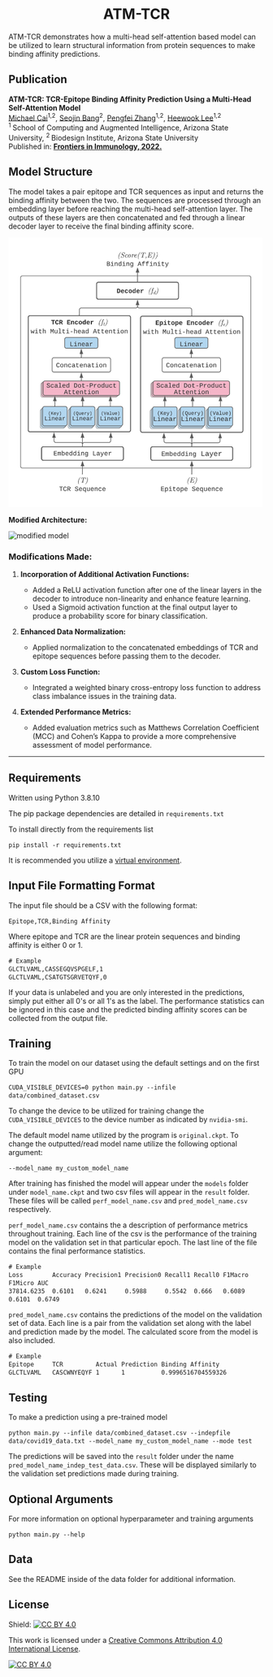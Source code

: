 <h1 align="center">
    ATM-TCR
</h1>

ATM-TCR demonstrates how a multi-head self-attention based model can be utilized to learn structural information from protein sequences to make binding affinity predictions.

## Publication
<b>ATM-TCR: TCR-Epitope Binding Affinity Prediction Using a Multi-Head Self-Attention Model</b> <br/>
[Michael Cai](https://github.com/cai-michael)<sup>1,2</sup>, [Seojin Bang](https://github.com/SeojinBang)<sup>2</sup>, [Pengfei Zhang](https://github.com/pzhang84)<sup>1,2</sup>, [Heewook Lee](https://scai.engineering.asu.edu/faculty/computer-science-and-engineering/heewook-lee/)<sup>1,2</sup><br/>
<sup>1 </sup>School of Computing and Augmented Intelligence, Arizona State University, <sup>2 </sup>Biodesign Institute, Arizona State University <br/>
Published in: [**Frontiers in Immunology, 2022.**](https://www.frontiersin.org/articles/10.3389/fimmu.2022.893247/full)

## Model Structure

The model takes a pair epitope and TCR sequences as input and returns the binding affinity between the two. The sequences are processed through an embedding layer before reaching the multi-head self-attention layer. The outputs of these layers are then concatenated and fed through a linear decoder layer to receive the final binding affinity score.

<img src="data/fig/model.png" alt="drawing" width="500"/>

**Modified Architecture:**

<img src="data/fig/modified_model.png" alt="modified model" width="500"/>

### Modifications Made:
1. **Incorporation of Additional Activation Functions:**
   - Added a ReLU activation function after one of the linear layers in the decoder to introduce non-linearity and enhance feature learning.
   - Used a Sigmoid activation function at the final output layer to produce a probability score for binary classification.

2. **Enhanced Data Normalization:**
   - Applied normalization to the concatenated embeddings of TCR and epitope sequences before passing them to the decoder.

3. **Custom Loss Function:**
   - Integrated a weighted binary cross-entropy loss function to address class imbalance issues in the training data.

4. **Extended Performance Metrics:**
   - Added evaluation metrics such as Matthews Correlation Coefficient (MCC) and Cohen’s Kappa to provide a more comprehensive assessment of model performance.

---

## Requirements
Written using Python 3.8.10

The pip package dependencies are detailed in ```requirements.txt```

To install directly from the requirements list
```
pip install -r requirements.txt
```
It is recommended you utilize a [virtual environment](https://packaging.python.org/en/latest/guides/installing-using-pip-and-virtual-environments/).

## Input File Formatting Format

The input file should be a CSV with the following format:
```
Epitope,TCR,Binding Affinity
```

Where epitope and TCR are the linear protein sequences and binding affinity is either 0 or 1.

```
# Example
GLCTLVAML,CASSEGQVSPGELF,1
GLCTLVAML,CSATGTSGRVETQYF,0
```

If your data is unlabeled and you are only interested in the predictions, simply put either all 0's or all 1's as the label. The performance statistics can be ignored in this case and the predicted binding affinity scores can be collected from the output file.

## Training
To train the model on our dataset using the default settings and on the first GPU
```
CUDA_VISIBLE_DEVICES=0 python main.py --infile data/combined_dataset.csv
```

To change the device to be utilized for training change the ```CUDA_VISIBLE_DEVICES``` to the device number as indicated by ```nvidia-smi```.

The default model name utilized by the program is  ```original.ckpt```. To change the outputted/read model name utilize the following optional argument:
```
--model_name my_custom_model_name
```

After training has finished the model will appear under the ```models``` folder under ```model_name.ckpt``` and two csv files will appear in the ```result``` folder. These files will be called ```perf_model_name.csv``` and ```pred_model_name.csv``` respectively.

```perf_model_name.csv``` contains the a description of performance metrics throughout training. Each line of the csv is the performance of the training model on the validation set in that particular epoch. The last line of the file contains the final performance statistics.
```
# Example
Loss        Accuracy Precision1 Precision0 Recall1 Recall0 F1Macro F1Micro AUC
37814.6235	0.6101	 0.6241	    0.5988	   0.5542  0.666   0.6089  0.6101  0.6749
```

```pred_model_name.csv``` contains the predictions of the model on the validation set of data. Each line is a pair from the validation set along with the label and prediction made by the model. The calculated score from the model is also included.
```
# Example
Epitope     TCR	        Actual Prediction Binding Affinity
GLCTLVAML	CASCWNYEQYF	1	   1	      0.9996516704559326
```

## Testing
To make a prediction using a pre-trained model
```
python main.py --infile data/combined_dataset.csv --indepfile data/covid19_data.txt --model_name my_custom_model_name --mode test
```

The predictions will be saved into the ```result``` folder under the name ```pred_model_name_indep_test_data.csv```. These will be displayed similarly to the validation set predictions made during training.

## Optional Arguments

For more information on optional hyperparameter and training arguments
```
python main.py --help
```

## Data

See the README inside of the data folder for additional information.

## License

Shield: [![CC BY 4.0][cc-by-shield]][cc-by]

This work is licensed under a
[Creative Commons Attribution 4.0 International License][cc-by].

[![CC BY 4.0][cc-by-image]][cc-by]

[cc-by]: http://creativecommons.org/licenses/by/4.0/
[cc-by-image]: https://i.creativecommons.org/l/by/4.0/88x31.png
[cc-by-shield]: https://img.shields.io/badge/License-CC%20BY%204.0-lightgrey.svg
